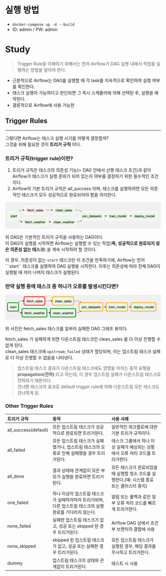 # 실행 방법
* ```docker-compose up -d --build```
* ID: admin / PW: admin


# Study

> Trigger Rule을 이해하기 위해서는 먼저 Airflow가 DAG 실행 내에서 작업을 실행하는 방법을 알아야 한다.

* 근본적으로 Airflow는 DAG를 실행할 때 각 task를 지속적으로 확인하여 실행 여부를 확인한다.
* 태스크 실행아 가능하다고 판단되면 그 즉시 스케줄러에 의해 선택된 후, 실행을 예약한다.
* 결론적으로 Airflow에 사용 가능한 

## Trigger Rules
---
그렇다면 Airflow는 태스크 실행 시기를 어떻게 결정할까?  
그것을 위해 필요한 것이 **트리거 규칙** 이다.

### 트리거 규칙(trigger rule)이란?
1. 트리거 규칙은 태스크의 의존성 기능(= DAG 안에서 선행 태스크 조건)과 같이 Airflow가 태스크가 실행 준비가 되어 있는지 여부를 결정하기 위한 필수적인 조건이다.
2. Airflow의 기본 트리거 규칙은 all_success 이며, 태스크를 실행하려면 모든 의존적인 태스크가 모두 성공적으로 완료되어야 함을 의미한다.

![dag](../resources/04-trigger-rule-08_trigger_rules_01.png)

위 DAG은 기본적인 트리거 규칙을 사용하는 DAG이다.  
이 DAG이 실행을 시작하면 Airflow는 실행할 수 있는 작업(**즉, 성공적으로 완료되지 않은 의존성 없는 태스크**) 을 계속 시작하려 할 것이다.

이 경우, 의존성이 없는 ```start``` 태스크만 이 조건을 만족하기에, Airflow는 먼저 ```start`` 태스크를 실행하여 DAG 실행을 시작한다. 이후는 의존성에 따라 전체 DAG이 실행될 때 까지 나머지 태스크가 실행된다.

### 만약 실행 중에 태스크 중 하나가 오류를 발생시킨다면?

![failed dag](../resources/04-trigger-rule-08_trigger_rules_02.png)

위 사진은 fetch_sales 태스크를 일부러 실패한 DAG 그래프 뷰이다.

fetch_sales 가 실패하게 되면 다운스트림 태스크인 clean_sales 를 더 이상 진행할 수 없게 된다.  
clean_sales 태스크에 ```upstream_failed``` 상태가 할당되며, 이는 업스트림 태스크 실패로 더 이상 진행할 수 없음을 나타낸다.

> 업스트림 태스크 결과가 다운스트림 태스크에도 영향을 미치는 동작 유형을 **propagation(전파)** 라고 하는데, 이 경우 업스트림 실패가 다운스트림 태스크로 전파되기 때문이다.  
> 건너뛴 태스크의 효과로 default trigger rule에 의해 다운스트림 모든 태스크도 건너뛰게 된.

### Other Trigger Rules
|트리거 규칙|동작|사용 사례|
|:---|:---|:---|
|all_success(default)|모든 업스트림 태스크가 성공적으로 완료되면 트리거된다.|일반적인 워크플로에 대한 기본 트리거 규칙이다.|
|all_failed|모든 업스트림 태스크가 실패했거나, 업스트림 태스크의 오류로 인해 실패했을 경우 트리거된다.|태스크 그룹에서 하나 이상 실패가 예상되는 상황에서 오류 처리 코드를 트리거한다.|
|all_done|결과 상태에 관계없이 모든 부모가 실행을 완료하면 트리거된다.|모든 태스크가 완료되었을 때 실행할 청소 코드를 실행한다.(예: 시스템 종료 또는 클러스터 중지)|
|one_failed|하나 이상의 업스트림 태스크가 실패하자마자 트리거되며, 다른 업스트림 태스크의 실행 완료를 기다리지 않는다.|알림 또는 롤백과 같은 일부 오류 처리 코드를 빠르게 트리거한다.|
|none_failed|실패한 업스트림 태스크가 없고, 성공 또는 skipped 된 경우 트리거된다.|Airflow DAG 상에서 조건부 브랜치의 결합에 사용|
|none_skipped|skipped 된 업스트림 태스크가 없고, 성공 또는 실패한 경우 트리거된다.|모든 업스트림 태스크가 실행된 경우, 해당 결과를 무시하고 트리거한다.|
|dummy|업스트림 태스크의 상태와 관계없이 트리거된다.|테스트 시 사용|


